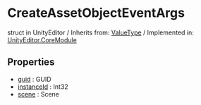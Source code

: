 # CreateAssetObjectEventArgs
struct in UnityEditor
 / Inherits from: <a href="https://docs.unity3d.com/6000.0/Documentation/ScriptReference/ValueType.html">ValueType</a> / Implemented in: <a href="https://docs.unity3d.com/6000.0/Documentation/ScriptReference/UnityEditor.CoreModule.html">UnityEditor.CoreModule</a>
## Properties
- <a href="https://docs.unity3d.com/6000.0/Documentation/ScriptReference/CreateAssetObjectEventArgs-guid.html">guid</a> : GUID
- <a href="https://docs.unity3d.com/6000.0/Documentation/ScriptReference/CreateAssetObjectEventArgs-instanceId.html">instanceId</a> : Int32
- <a href="https://docs.unity3d.com/6000.0/Documentation/ScriptReference/CreateAssetObjectEventArgs-scene.html">scene</a> : Scene
